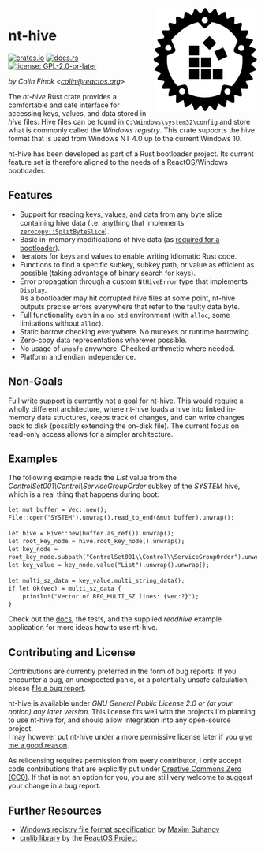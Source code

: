 <img align="right" src="img/nt-hive.svg">

# nt-hive

[![crates.io](https://img.shields.io/crates/v/nt-hive)](https://crates.io/crates/nt-hive)
[![docs.rs](https://img.shields.io/docsrs/nt-hive)](https://docs.rs/nt-hive)
[![license: GPL-2.0-or-later](https://img.shields.io/crates/l/nt-hive)](https://www.gnu.org/licenses/old-licenses/gpl-2.0.en.html)

*by Colin Finck <<colin@reactos.org>>*

The *nt-hive* Rust crate provides a comfortable and safe interface for accessing keys, values, and data stored in *hive* files.
Hive files can be found in `C:\Windows\system32\config` and store what is commonly called the *Windows registry*.
This crate supports the hive format that is used from Windows NT 4.0 up to the current Windows 10.

nt-hive has been developed as part of a Rust bootloader project.
Its current feature set is therefore aligned to the needs of a ReactOS/Windows bootloader.

## Features
* Support for reading keys, values, and data from any byte slice containing hive data (i.e. anything that implements [`zerocopy::SplitByteSlice`](https://docs.rs/zerocopy/0.3.0/zerocopy/trait.ByteSlice.html)).
* Basic in-memory modifications of hive data (as [required for a bootloader](https://github.com/reactos/reactos/pull/1883)).
* Iterators for keys and values to enable writing idiomatic Rust code.
* Functions to find a specific subkey, subkey path, or value as efficient as possible (taking advantage of binary search for keys).
* Error propagation through a custom `NtHiveError` type that implements `Display`.  
  As a bootloader may hit corrupted hive files at some point, nt-hive outputs precise errors everywhere that refer to the faulty data byte.
* Full functionality even in a `no_std` environment (with `alloc`, some limitations without `alloc`).
* Static borrow checking everywhere. No mutexes or runtime borrowing.
* Zero-copy data representations wherever possible.
* No usage of `unsafe` anywhere. Checked arithmetic where needed.
* Platform and endian independence.

## Non-Goals
Full write support is currently not a goal for nt-hive.
This would require a wholly different architecture, where nt-hive loads a hive into linked in-memory data structures, keeps track of changes, and can write changes back to disk (possibly extending the on-disk file).
The current focus on read-only access allows for a simpler architecture.

## Examples
The following example reads the *List* value from the *ControlSet001\Control\ServiceGroupOrder* subkey of the *SYSTEM* hive, which is a real thing that happens during boot:

```rust,no_run
let mut buffer = Vec::new();
File::open("SYSTEM").unwrap().read_to_end(&mut buffer).unwrap();

let hive = Hive::new(buffer.as_ref()).unwrap();
let root_key_node = hive.root_key_node().unwrap();
let key_node = root_key_node.subpath("ControlSet001\\Control\\ServiceGroupOrder").unwrap().unwrap();
let key_value = key_node.value("List").unwrap().unwrap();

let multi_sz_data = key_value.multi_string_data();
if let Ok(vec) = multi_sz_data {
    println!("Vector of REG_MULTI_SZ lines: {vec:?}");
}
```

Check out the [docs](https://docs.rs/nt-hive), the tests, and the supplied *readhive* example application for more ideas how to use nt-hive.

## Contributing and License
Contributions are currently preferred in the form of bug reports.
If you encounter a bug, an unexpected panic, or a potentially unsafe calculation, please [file a bug report](https://github.com/ColinFinck/nt-hive/issues).

nt-hive is available under *GNU General Public License 2.0 or (at your option) any later version*.
This license fits well with the projects I'm planning to use nt-hive for, and should allow integration into any open-source project.  
I may however put nt-hive under a more permissive license later if you [give me a good reason](mailto:colin@reactos.org).

As relicensing requires permission from every contributor, I only accept code contributions that are explicitly put under [Creative Commons Zero (CC0)](https://creativecommons.org/publicdomain/zero/1.0/).
If that is not an option for you, you are still very welcome to suggest your change in a bug report.

## Further Resources
* [Windows registry file format specification](https://github.com/msuhanov/regf/blob/master/Windows%20registry%20file%20format%20specification.md) by [Maxim Suhanov](https://dfir.ru/)
* [cmlib library](https://github.com/reactos/reactos/tree/master/sdk/lib/cmlib) by the [ReactOS Project](https://reactos.org)
